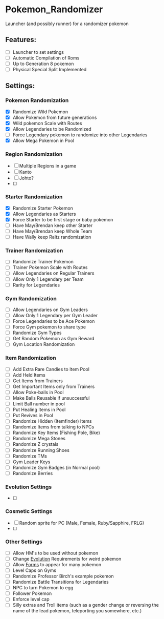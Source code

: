# Pokemon_Randomizer
Launcher (and possibly runner) for a randomizer pokemon

## Features:

- [ ] Launcher to set settings
- [ ] Automatic Compilation of Roms
- [ ] Up to Generation 8 pokemon
- [ ] Physical Special Split Implemented

## Settings:
### Pokemon Randomization
- [x] Randomize Wild Pokemon
- [x] Allow Pokemon from future generations
- [x] Wild pokemon Scale with Routes
- [x] Allow Legendaries to be Randomized
- [ ] Force Legendary pokemon to randomize into other Legendaries
- [x] Allow Mega Pokemon in Pool
### Region Randomization
- [ ] Multiple Regions in a game
- [ ] Kanto
- [ ] Johto?
- [ ] 
### Starter Randomization
- [x] Randomize Starter Pokemon
- [x] Allow Legendaries as Starters
- [x] Force Starter to be first stage or baby pokemon
- [ ] Have May/Brendan keep other Starter
- [ ] Have May/Brendan keep Whole Team
- [ ] Have Wally keep Raltz randomization
### Trainer Randomization
- [ ] Randomize Trainer Pokemon
- [ ] Trainer Pokemon Scale with Routes
- [ ] Allow Legendaries on Regular Trainers
- [ ] Allow Only 1 Legendary per Team
- [ ] Rarity for Legendaries
### Gym Randomization
- [ ] Allow Legendaries on Gym Leaders
- [ ] Allow Only 1 Legendary per Gym Leader
- [ ] Force Legendaries to be Ace Pokemon
- [ ] Force Gym pokemon to share type
- [ ] Randomize Gym Types
- [ ] Get Random Pokemon as Gym Reward
- [ ] Gym Location Randomization
### Item Randomization
- [ ] Add Extra Rare Candies to Item Pool
- [ ] Add Held Items
- [ ] Get Items from Trainers
- [ ] Get Important Items only from Trainers
- [ ] Allow Poke-balls in Pool
- [ ] Make Balls Reusable if unsuccessful
- [ ] Limit Ball number in pool
- [ ] Put Healing Items in Pool
- [ ] Put Revives in Pool
- [ ] Randomize Hidden (Itemfinder) Items
- [ ] Randomize Items from talking to NPCs
- [ ] Randomize Key Items (Fishing Pole, Bike)
- [ ] Randomize Mega Stones
- [ ] Randomize Z crystals
- [ ] Randomize Running Shoes
- [ ] Randomize TMs
- [ ] Gym Leader Keys
- [ ] Randomize Gym Badges (in Normal pool)
- [ ] Randomize Berries
### Evolution Settings
- [ ]
### Cosmetic Settings
- [ ] Random sprite for PC (Male, Female, Ruby/Sapphire, FRLG)
- [ ] 
### Other Settings
- [ ] Allow HM's to be used without pokemon
- [ ] Change [Evolution](evolution.md) Requirements for weird pokemon
- [ ] Allow [Forms](forms.md) to appear for many pokemon
- [ ] Level Caps on Gyms
- [ ] Randomize Professor Birch's example pokemon
- [ ] Randomize Battle Transitions for Legendaries
- [ ] NPC to turn Pokemon to egg
- [ ] Follower Pokemon
- [ ] Enforce level cap
- [ ] Silly extras and Troll items (such as a gender change or reversing the name of the lead pokemon, teleporting you somewhere, etc.)